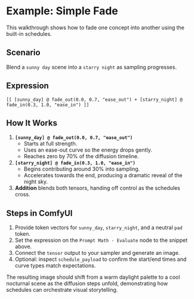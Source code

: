 # Example: Simple Fade

This walkthrough shows how to fade one concept into another using the built-in schedules.

## Scenario

Blend a `sunny day` scene into a `starry night` as sampling progresses.

## Expression

```
[[ [sunny_day] @ fade_out(0.0, 0.7, "ease_out") + [starry_night] @ fade_in(0.3, 1.0, "ease_in") ]]
```

## How It Works

1. **`[sunny_day] @ fade_out(0.0, 0.7, "ease_out")`**
   - Starts at full strength.
   - Uses an ease-out curve so the energy drops gently.
   - Reaches zero by 70% of the diffusion timeline.
2. **`[starry_night] @ fade_in(0.3, 1.0, "ease_in")`**
   - Begins contributing around 30% into sampling.
   - Accelerates towards the end, producing a dramatic reveal of the night sky.
3. **Addition** blends both tensors, handing off control as the schedules cross.

## Steps in ComfyUI

1. Provide token vectors for `sunny_day`, `starry_night`, and a neutral `pad` token.
2. Set the expression on the `Prompt Math - Evaluate` node to the snippet above.
3. Connect the `tensor` output to your sampler and generate an image.
4. Optional: inspect `schedule_payload` to confirm the start/end times and curve types match expectations.

The resulting image should shift from a warm daylight palette to a cool nocturnal scene as the diffusion steps unfold, demonstrating how schedules can orchestrate visual storytelling.
